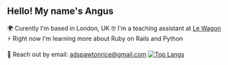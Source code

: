 ## Hello! My name's Angus

🌍 Curently I'm based in London, UK 
🤓 I'm a teaching assistant at [Le Wagon](https://github.com/lewagon)
⚡ Right now I'm learning more about Ruby on Rails and Python

📨 Reach out by email: adspawtonrice@gmail.com
[![Top Langs](https://github-readme-stats.vercel.app/api/top-langs/?username=AngusDSR&theme=tokyonight)](https://github.com/anuraghazra/github-readme-stats)
